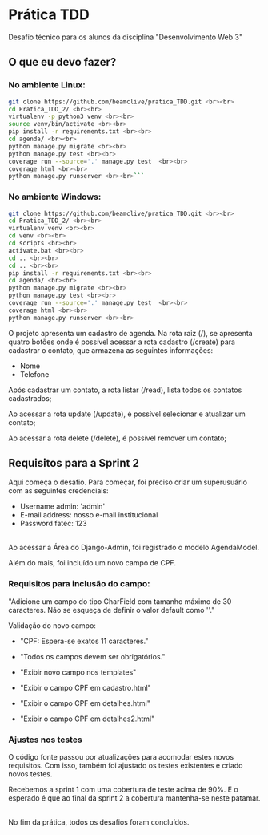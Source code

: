 # Prática TDD
Desafio técnico para os alunos da disciplina "Desenvolvimento Web 3"

## O que eu devo fazer?

### No ambiente Linux:

```bash
git clone https://github.com/beamclive/pratica_TDD.git <br><br>
cd Pratica_TDD_2/ <br><br>
virtualenv -p python3 venv <br><br>
source venv/bin/activate <br><br>
pip install -r requirements.txt <br><br>
cd agenda/ <br><br>
python manage.py migrate <br><br>
python manage.py test <br><br>
coverage run --source='.' manage.py test  <br><br>
coverage html <br><br>
python manage.py runserver <br><br>```
```

### No ambiente Windows:

```bash
git clone https://github.com/beamclive/pratica_TDD.git <br><br>
cd Pratica_TDD_2/ <br><br>
virtualenv venv <br><br>
cd venv <br><br>
cd scripts <br><br>
activate.bat <br><br>
cd .. <br><br>
cd .. <br><br>
pip install -r requirements.txt <br><br>
cd agenda/ <br><br>
python manage.py migrate <br><br>
python manage.py test <br><br>
coverage run --source='.' manage.py test  <br><br>
coverage html <br><br>
python manage.py runserver <br><br>
```

O projeto apresenta um cadastro de agenda. Na rota raiz (/), se apresenta quatro botões onde é possível acessar a rota cadastro (/create) para cadastrar o contato, que armazena as seguintes informações: <br>

- Nome <br>
- Telefone <br>

Após cadastrar um contato, a rota listar (/read), lista todos os contatos cadastrados; <br>

Ao acessar a rota update (/update), é possível selecionar e atualizar um contato; <br>

Ao acessar a rota delete (/delete), é possível remover um contato; <br>


## Requisitos para a Sprint 2
Aqui começa o desafio. Para começar, foi preciso criar um superusuário com as seguintes credenciais: <br>

- Username admin: 'admin' <br>
- E-mail address: nosso e-mail institucional <br>
- Password fatec: 123 <br><br>

Ao acessar a Área do Django-Admin, foi registrado o modelo AgendaModel. <br>

Além do mais, foi incluído um novo campo de CPF. <br>

### Requisitos para inclusão do campo: <br>

"Adicione um campo do tipo CharField com tamanho máximo de 30 caracteres. Não se esqueça de definir o valor default como ''." <br>

Validação do novo campo: <br>

- "CPF: Espera-se exatos 11 caracteres." <br>
- "Todos os campos devem ser obrigatórios." <br>

- "Exibir novo campo nos templates" <br>
- "Exibir o campo CPF em cadastro.html" <br>
- "Exibir o campo CPF em detalhes.html" <br>
- "Exibir o campo CPF em detalhes2.html" <br>

### Ajustes nos testes <br>
O código fonte passou por atualizações para acomodar estes novos requisitos. Com isso, também foi ajustado os testes existentes e criado novos testes. <br>

Recebemos a sprint 1 com uma cobertura de teste acima de 90%. E o esperado é que ao final da sprint 2 a cobertura mantenha-se neste patamar. <br><br>

No fim da prática, todos os desafios foram concluídos. 
